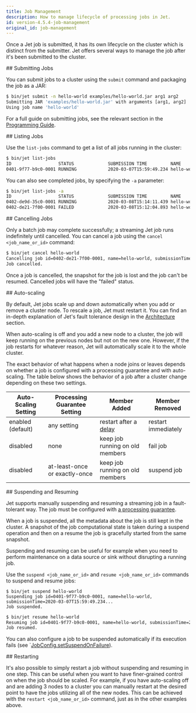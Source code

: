 ```yaml
---
title: Job Management
description: How to manage lifecycle of processing jobs in Jet.
id: version-4.5.4-job-management
original_id: job-management
---
```


Once a Jet job is submitted, it has its own lifecycle on the cluster
which is distinct from the submitter. Jet offers several ways to manage
the job after it's been submitted to the cluster.

## Submitting Jobs

You can submit jobs to a cluster using the `submit` command and
packaging the job as a JAR:

```bash
$ bin/jet submit -n hello-world examples/hello-world.jar arg1 arg2
Submitting JAR 'examples/hello-world.jar' with arguments [arg1, arg2]
Using job name 'hello-world'
```

For a full guide on submitting jobs, see the relevant section in the
[Programming Guide](../api/submitting-jobs).

## Listing Jobs

Use the `list-jobs` command to get a list of all jobs running in the
cluster:

```bash
$ bin/jet list-jobs
ID                  STATUS             SUBMISSION TIME         NAME
0401-9f77-b9c0-0001 RUNNING            2020-03-07T15:59:49.234 hello-world
```

You can also see completed jobs, by specifying the `-a` parameter:

```bash
$ bin/jet list-jobs -a
ID                  STATUS             SUBMISSION TIME         NAME
0402-de9d-35c0-0001 RUNNING            2020-03-08T15:14:11.439 hello-world-v2
0402-de21-7f00-0001 FAILED             2020-03-08T15:12:04.893 hello-world
```

## Cancelling Jobs

Only a batch job may complete successfully; a streaming Jet job runs
indefinitely until cancelled. You can cancel a job using the `cancel
<job_name_or_id>` command:

```bash
$ bin/jet cancel hello-world
Cancelling job id=0402-de21-7f00-0001, name=hello-world, submissionTime=2020-03-08T15:12:04.893
Job cancelled.
```

Once a job is cancelled, the snapshot for the job is lost and the job
can't be resumed. Cancelled jobs will have the "failed" status.

## Auto-scaling

By default, Jet jobs scale up and down automatically when you add or
remove a cluster node. To rescale a job, Jet must restart it. You can
find an in-depth explanation of Jet's fault tolerance design in the
[Architecture](../architecture/fault-tolerance) section.

When auto-scaling is off and you add a new node to a cluster, the job
will keep running on the previous nodes but not on the new one. However,
if the job restarts for whatever reason, Jet will automatically scale it
to the whole cluster.

The exact behavior of what happens when a node joins or leaves depends
on whether a job is configured with a processing guarantee and with
auto-scaling. The table below shows the behavior of a job after a
cluster change depending on these two settings.

|Auto-Scaling Setting|Processing Guarantee Setting|Member Added|Member Removed|
|------------|--------------------|------------|--------------|
|enabled (default)    |any setting|restart after a [delay](configuration#list-of-configuration-options)|restart immediately|
|disabled     |none|keep job running on old members|fail job|
|disabled     |at-least-once or exactly-once|keep job running on old members|suspend job|

## Suspending and Resuming

Jet supports manually suspending and resuming a streaming job in a
fault-tolerant way. The job must be configured with [a processing
guarantee](../api/submitting-jobs#setting-processing-guarantees).

When a job is suspended, all the metadata about the job is still kept in
the cluster. A snapshot of the job computational state is taken during a
suspend operation and then on a resume the job is gracefully started
from the same snapshot.

Suspending and resuming can be useful for example when you need to
perform maintenance on a data source or sink without disrupting a
running job.

Use the `suspend <job_name_or_id>` and `resume <job_name_or_id>`
commands to suspend and resume jobs:

```text
$ bin/jet suspend hello-world
Suspending job id=0401-9f77-b9c0-0001, name=hello-world, submissionTime=2020-03-07T15:59:49.234...
Job suspended.
```

```bash
$ bin/jet resume hello-world
Resuming job id=0401-9f77-b9c0-0001, name=hello-world, submissionTime=2020-03-07T15:59:49.234...
Job resumed.
```

You can also configure a job to be suspended automatically if its
execution fails (see
`[JobConfig.setSuspendOnFailure](/javadoc/4.5.4/com/hazelcast/jet/config/JobConfig.html#setSuspendOnFailure(boolean))).

## Restarting

It's also possible to simply restart a job without suspending and
resuming in one step. This can be useful when you want to have
finer-grained control on when the job should be scaled. For example, if
you have auto-scaling off and are adding 3 nodes to a cluster you can
manually restart at the desired point to have the jobs utilizing all of
the new nodes. This can be achieved with the `restart <job_name_or_id>`
command, just as in the other examples above.

